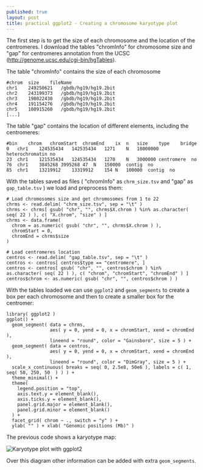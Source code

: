 ```yaml
---
published: true
layout: post
title: practical ggplot2 - Creating a chromosome karyotype plot
---
```


The first step is to get the size of each chromosome and the location of the centromeres. I download the tables "chromInfo" for chromosome size and "gap" for centromeres annotation from the UCSC (http://genome.ucsc.edu/cgi-bin/hgTables).

The table "chromInfo" contains the size of each chromosome

    #chrom	size	fileName
    chr1	249250621	/gbdb/hg19/hg19.2bit
    chr2	243199373	/gbdb/hg19/hg19.2bit
    chr3	198022430	/gbdb/hg19/hg19.2bit
    chr4	191154276	/gbdb/hg19/hg19.2bit
    chr5	180915260	/gbdb/hg19/hg19.2bit
    [...]

The table "gap" contains the location of different elements, including the centromeres:

    #bin	chrom	chromStart	chromEnd	ix	n	size	type	bridge
    0	chr1	124535434	142535434	1271	N	18000000	heterochromatin	no
    23	chr1	121535434	124535434	1270	N	3000000	centromere	no
    76	chr1	3845268	3995268	47	N	150000	contig	no
    85	chr1	13219912	13319912	154	N	100000	contig	no

With the tables saved as files ( "chromInfo" as `chrm_size.tsv` and "gap" as `gap_table.tsv` ) we load and preprocess them:

	# Load chromosomes size and get chromosomes from 1 to 22
	chrms <- read.delim( "chrm_size.tsv", sep = "\t" )
	chrms <- chrms[ gsub( "chr", "", chrms$X.chrom ) %in% as.character( seq( 22 ) ), c( "X.chrom", "size" ) ]
	chrms <- data.frame(
	  chrom = as.numeric( gsub( "chr", "", chrms$X.chrom ) ),
	  chromStart = 0,
	  chromEnd = chrms$size
	)

	# Load centromeres location
	centros <- read.delim( "gap_table.tsv", sep = "\t" )
	centros <- centros[ centros$type == "centromere", ]
	centros <- centros[ gsub( "chr", "", centros$chrom ) %in% as.character( seq( 22 ) ), c( "chrom", "chromStart", "chromEnd" ) ]
	centros$chrom <- as.numeric( gsub( "chr", "", centros$chrom ) )

With the tables loaded we can use `ggplot2` and `geom_segments` to create a box per each chromosome and then to create a smaller box for the centromer:

	library( ggplot2 )
	ggplot() +
	  geom_segment( data = chrms,
	                aes( y = 0, yend = 0, x = chromStart, xend = chromEnd ),
	                lineend = "round", color = "Gainsboro", size = 5 ) +
	  geom_segment( data = centros, 
	                aes( y = 0, yend = 0, x = chromStart, xend = chromEnd ),
	                lineend = "round", color = "DimGray", size = 5 ) +
	  scale_x_continuous( breaks = seq( 0, 2.5e8, 50e6 ), labels = c( 1, seq( 50, 250, 50  ) ) ) +
	  theme_minimal() +
	  theme(
	    legend.position = "top",
	    axis.text.y = element_blank(),
	    axis.ticks.y = element_blank(),
	    panel.grid.major = element_blank(), 
	    panel.grid.minor = element_blank()
	  ) + 
	  facet_grid( chrom ~ ., switch = "y" ) +
	  ylab( "" ) + xlab( "Genomic positions (Mb)" )

The previous code shows a karyotype map:

![Karyotype plot with ggplot2]({{baseurl}}/assets/ggplot2_karyotype.png)

Over this diagram other information can be added with extra `geom_segments`.
